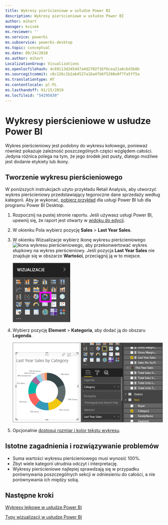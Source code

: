 ```yaml
---
title: Wykresy pierścieniowe w usłudze Power BI
description: Wykresy pierścieniowe w usłudze Power BI
author: mihart
manager: kvivek
ms.reviewer: ''
ms.service: powerbi
ms.subservice: powerbi-desktop
ms.topic: conceptual
ms.date: 09/24/2018
ms.author: mihart
LocalizationGroup: Visualizations
ms.openlocfilehash: 4c69113d245d47a4d2702f16f6cea21a6cbd3b0b
ms.sourcegitcommit: c8c126c1b2ab4527a16a4fb8f5208e0f7fa5ff5a
ms.translationtype: HT
ms.contentlocale: pl-PL
ms.lasthandoff: 01/15/2019
ms.locfileid: "54295830"
---
```

# <a name="doughnut-charts-in-power-bi"></a>Wykresy pierścieniowe w usłudze Power BI
Wykres pierścieniowy jest podobny do wykresu kołowego, ponieważ również pokazuje zależność poszczególnych części względem całości. Jedyna różnica polega na tym, że jego środek jest pusty, dlatego możliwe jest dodanie etykiety lub ikony.

## <a name="create-a-doughnut-chart"></a>Tworzenie wykresu pierścieniowego
W poniższych instrukcjach użyto przykładu Retail Analysis, aby utworzyć wykres pierścieniowy przedstawiający tegoroczne dane sprzedaży według kategorii. Aby je wykonać, [pobierz przykład](../sample-datasets.md) dla usługi Power BI lub dla programu Power BI Desktop.

1. Rozpocznij na pustej stronie raportu. Jeśli używasz usługi Power BI, upewnij się, że raport jest otwarty w [widoku do edycji](../service-interact-with-a-report-in-editing-view.md).

2. W okienku Pola wybierz pozycję **Sales** \> **Last Year Sales**.  
   
3. W okienku Wizualizacje wybierz ikonę wykresu pierścieniowego ![Ikona wykresu pierścieniowego](media/power-bi-visualization-doughnut-charts/power-bi-icon.png), aby przekonwertować wykres słupkowy na wykres pierścieniowy. Jeśli pozycja **Last Year Sales** nie znajduje się w obszarze **Wartości**, przeciągnij ją w to miejsce.
     
   ![Okienko Wizualizacje z wybranym wykresem pierścieniowym](media/power-bi-visualization-doughnut-charts/power-bi-doughnut-chart.png)

4. Wybierz pozycję **Element** \> **Kategoria**, aby dodać ją do obszaru **Legenda**. 
     
    ![wykres pierścieniowy obok okienka Pola](media/power-bi-visualization-doughnut-charts/power-bi-doughnut-done.png)

5. Opcjonalnie [dostosuj rozmiar i kolor tekstu wykresu](power-bi-visualization-customize-title-background-and-legend.md). 

## <a name="considerations-and-troubleshooting"></a>Istotne zagadnienia i rozwiązywanie problemów
* Suma wartości wykresu pierścieniowego musi wynosić 100%.
* Zbyt wiele kategorii utrudnia odczyt i interpretację.
* Wykresy pierścieniowe najlepiej sprawdzają się w przypadku porównywania poszczególnych sekcji w odniesieniu do całości, a nie porównywania ich między sobą. 

## <a name="next-steps"></a>Następne kroki
[Wykresy lejkowe w usłudze Power BI](power-bi-visualization-funnel-charts.md)

[Typy wizualizacji w usłudze Power BI](power-bi-visualization-types-for-reports-and-q-and-a.md)


